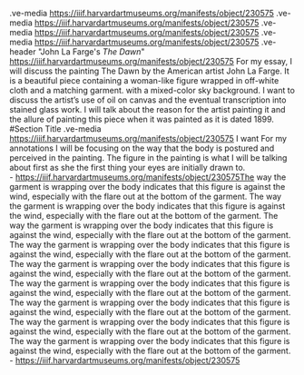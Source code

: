 .ve-media https://iiif.harvardartmuseums.org/manifests/object/230575
.ve-media https://iiif.harvardartmuseums.org/manifests/object/230575
.ve-media https://iiif.harvardartmuseums.org/manifests/object/230575
.ve-media https://iiif.harvardartmuseums.org/manifests/object/230575
.ve-header "John La Farge's *The Dawn*" https://iiif.harvardartmuseums.org/manifests/object/230575
For my essay, I will discuss the painting The Dawn by the American artist John La Farge. It is a beautiful piece containing a woman-like figure wrapped in off-white cloth and a matching garment. with a mixed-color sky background. I want to discuss the artist’s use of oil on canvas and the eventual transcription into stained glass work. I will talk about the reason for the artist painting it and the allure of painting this piece when it was painted as it is dated 1899.
#Section Title
.ve-media https://iiif.harvardartmuseums.org/manifests/object/230575
I want For my annotations I will be focusing on the way that the body is postured and perceived in the painting. The figure in the painting is what I will be talking about first as she the first thing your eyes are initially drawn to.  
    - https://iiif.harvardartmuseums.org/manifests/object/230575The way the garment is wrapping over the body indicates that this figure is against the wind, especially with the flare out at the bottom of the garment. The way the garment is wrapping over the body indicates that this figure is against the wind, especially with the flare out at the bottom of the garment. The way the garment is wrapping over the body indicates that this figure is against the wind, especially with the flare out at the bottom of the garment. The way the garment is wrapping over the body indicates that this figure is against the wind, especially with the flare out at the bottom of the garment. The way the garment is wrapping over the body indicates that this figure is against the wind, especially with the flare out at the bottom of the garment. The way the garment is wrapping over the body indicates that this figure is against the wind, especially with the flare out at the bottom of the garment. The way the garment is wrapping over the body indicates that this figure is against the wind, especially with the flare out at the bottom of the garment. The way the garment is wrapping over the body indicates that this figure is against the wind, especially with the flare out at the bottom of the garment. The way the garment is wrapping over the body indicates that this figure is against the wind, especially with the flare out at the bottom of the garment. 
    - https://iiif.harvardartmuseums.org/manifests/object/230575